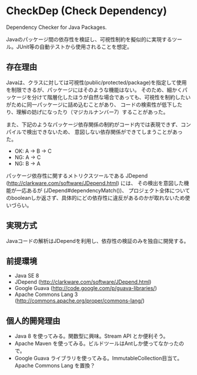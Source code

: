 CheckDep (Check Dependency)
====================

Dependency Checker for Java Packages.

Javaのパッケージ間の依存性を検証し、可視性制約を擬似的に実現するツール。JUnit等の自動テストから使用されることを想定。


存在理由
--------------------

Javaは、クラスに対しては可視性(public/protected/package)を指定して使用を制限できるが、パッケージにはそのような機能はない。
そのため、細かくパッケージを分けて階層化したほうが自然な場合であっても、可視性を制約したいがために同一パッケージに詰め込むことがあり、
コードの検索性が低下したり、理解の妨げになったり（マジカルナンバー7）することがあった。

また、下記のようなパッケージ依存関係の制約がコード内では表現できず、コンパイルで検出できないため、
意図しない依存関係ができてしまうことがあった。
* OK: A -> B -> C
* NG: A -> C
* NG: B -> A

パッケージ依存性に関するメトリクスツールである JDepend (http://clarkware.com/software/JDepend.html) には、
その検出を意図した機能が一応あるが (JDepend#dependencyMatch())、
プロジェクト全体についてのbooleanしか返さず、具体的にどの依存性に違反があるのかが取れないため使いづらい。


実現方式
--------------------

Javaコードの解析はJDependを利用し、依存性の検証のみを独自に開発する。


前提環境
--------------------

* Java SE 8
* JDepend (http://clarkware.com/software/JDepend.html)
* Google Guava (http://code.google.com/p/guava-libraries/)
* Apache Commons Lang 3 (http://commons.apache.org/proper/commons-lang/)


個人的開発理由
--------------------

* Java 8 を使ってみる。関数型に興味。Stream API とか便利そう。
* Apache Maven を使ってみる。ビルドツールはAntしか使ってなかったので。
* Google Guava ライブラリを使ってみる。ImmutableCollection目当て。Apache Commons Lang を置換？
